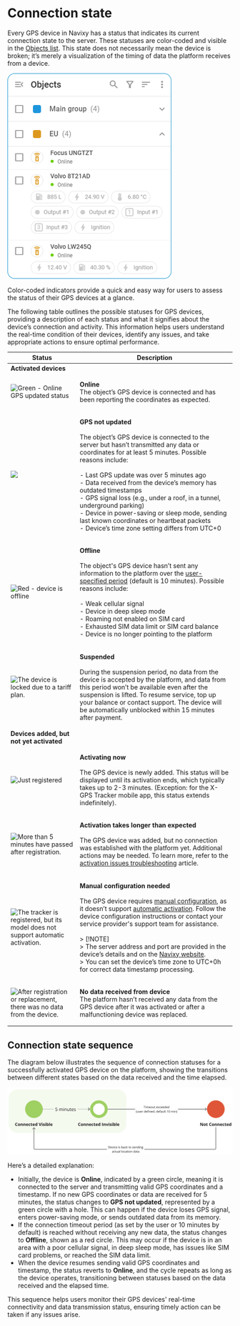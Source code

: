 # Connection state

Every GPS device in Navixy has a status that indicates its current connection state to the server. These statuses are color-coded and visible in the [Objects list](../objects-list.md). This state does not necessarily mean the device is broken; it’s merely a visualization of the timing of data the platform receives from a device.

![Connection\_state\_list.png](../../objects-list/attachments/Connection_state_list.png)

Color-coded indicators provide a quick and easy way for users to assess the status of their GPS devices at a glance.

The following table outlines the possible statuses for GPS devices, providing a description of each status and what it signifies about the device’s connection and activity. This information helps users understand the real-time condition of their devices, identify any issues, and take appropriate actions to ensure optimal performance.

| **Status**                                                                                                                                                                                                                                                                                                                                            | **Description**                                                                                                                                                                                                                                                                                                                                                                                                                                                                                                                                                                                                                                                                                            |
| ----------------------------------------------------------------------------------------------------------------------------------------------------------------------------------------------------------------------------------------------------------------------------------------------------------------------------------------------------- | ---------------------------------------------------------------------------------------------------------------------------------------------------------------------------------------------------------------------------------------------------------------------------------------------------------------------------------------------------------------------------------------------------------------------------------------------------------------------------------------------------------------------------------------------------------------------------------------------------------------------------------------------------------------------------------------------------------- |
| **Activated devices**                                                                                                                                                                                                                                                                                                                                 |                                                                                                                                                                                                                                                                                                                                                                                                                                                                                                                                                                                                                                                                                                            |
| ![Green - Online GPS updated status](https://lh7-rt.googleusercontent.com/docsz/AD_4nXeMlOV1CQk_KtBWDbwgII7YGPTw8YrHi3cja7WUHyuRg4QqisY-gNOZkA1yrU1udxuz73LwUMdQGyNhjJHDy1rD-doG64EZBax9pDEoYCJPQuWm7wtgdtr_K6O3Z1bz9fYsS0QKA1-3Z5EZJN3vcdT-8LEKhVetyg114KycdoBnoG6HAn0oqw?key=1BNwwIAAHSgupSqw1TV2pw)                                                | <p><strong>Online</strong><br>The object’s GPS device is connected and has been reporting the coordinates as expected.</p>                                                                                                                                                                                                                                                                                                                                                                                                                                                                                                                                                                                 |
| ![](https://lh7-rt.googleusercontent.com/docsz/AD_4nXf12P-lQjSTOZQLchqeK1tSExiKhz09sVW1y7ZtvcOMqT6XGo5pIEd1IhCyQnlUuD36IKDFliWMwlVzrwtteuzaXxEFjtrfCNImt5jNhHTbJKRTflLI4YU9XCblXPWSS8hqY4wW1-Y-zy31FgOWVDibENZxlUdBcSaVmpik9y4M8LqJQc4C3jw?key=1BNwwIAAHSgupSqw1TV2pw)                                                                                | <p><strong>GPS not updated</strong><br><br>The object’s GPS device is connected to the server but hasn’t transmitted any data or coordinates for at least 5 minutes. Possible reasons include:<br><br>- Last GPS update was over 5 minutes ago<br>- Data received from the device’s memory has outdated timestamps<br>- GPS signal loss (e.g., under a roof, in a tunnel, underground parking)<br>- Device in power-saving or sleep mode, sending last known coordinates or heartbeat packets<br>- Device’s time zone setting differs from UTC+0</p>                                                                                                                                                       |
| ![Red - device is offline](https://lh7-rt.googleusercontent.com/docsz/AD_4nXc93a-EaGnXTiQ0kq65r8MJNzCHaB-nfh8g2k4Em_yLGsfMhSXtHEaTIMLKruhvV8gZECvfNr5fvxjZOGrvr2IHVHM_I_eCGlGunJgqWYvdf-V3f86eCWwQ-g-dbHh80vwhIWr7Xssvk14UkbB2qyXZEzBi66AQbf380Qr0VGTVbVl0WKwnso8?key=1BNwwIAAHSgupSqw1TV2pw)                                                         | <p><strong>Offline</strong><br><br>The object's GPS device hasn’t sent any information to the platform over the <a href="../../../devices-and-settings/devices-and-settings/connection-state-widget.md">user-specified period</a> (default is 10 minutes). Possible reasons include:<br><br>- Weak cellular signal<br>- Device in deep sleep mode<br>- Roaming not enabled on SIM card<br>- Exhausted SIM data limit or SIM card balance<br>- Device is no longer pointing to the platform</p>                                                                                                                                                                                                             |
| ![The device is locked due to a tariff plan.](https://lh7-rt.googleusercontent.com/docsz/AD_4nXecB0ZcBUFv4_n2x9pLFqIqU78T6kuAOni8fvqhi61zadYQ_j29r-iVHFUbBIFs9VgAAYq1WTPZAMzMg0pH7qOm7imBhpo0VL3s-0qlKUpCKDMR0tN1xmQ0pl02WD0hf87g5KIRv0XAxh-3uMF_VHJlD8khTplSsZnoWeBElUb09L0rtIDZbA?key=1BNwwIAAHSgupSqw1TV2pw)                                       | <p><strong>Suspended</strong><br><br>During the suspension period, no data from the device is accepted by the platform, and data from this period won’t be available even after the suspension is lifted. To resume service, top up your balance or contact support. The device will be automatically unblocked within 15 minutes after payment.</p>                                                                                                                                                                                                                                                                                                                                                       |
| **Devices added, but not yet activated**                                                                                                                                                                                                                                                                                                              |                                                                                                                                                                                                                                                                                                                                                                                                                                                                                                                                                                                                                                                                                                            |
| ![Just registered](https://lh7-rt.googleusercontent.com/docsz/AD_4nXclgwCs38C5fQ39JedkjEqtk9FJ7z_UyJuRhvQNX2wosORqeMQNpL0E04BRGTwVXuMy5-SpqTo_aAAT7WQc-3RgecdgZHntWAanX2TVOtO6rn1o8BZYI4rPJxK_csg6P1emptTuWwzXjO4o1cyhD0hqmkBpZ95M-GohLiqjsg0ug5zTKlCyfg?key=1BNwwIAAHSgupSqw1TV2pw)                                                                  | <p><strong>Activating now</strong><br><br>The GPS device is newly added. This status will be displayed until its activation ends, which typically takes up to 2-3 minutes. (Exception: for the X-GPS Tracker mobile app, this status extends indefinitely).</p>                                                                                                                                                                                                                                                                                                                                                                                                                                            |
| ![More than 5 minutes have passed after registration.](https://lh7-rt.googleusercontent.com/docsz/AD_4nXclgxIVC0Ho6iUgQ5r9n0XQ5IBrymAZTF5s3mzaH5jtUxzYFptfaER4qVzZrq08E1T19Ho3Npu-oLXMWxClyjvmFlNmjkNUXL1GDDe_ID-C3vyjXjqFGU_g730K2uF8piGBbwB_qx_-dtiY6eKtUQn9_yDnckxZqkK6S4D6al1yNY9Mp9OkLA?key=1BNwwIAAHSgupSqw1TV2pw)                              | <p><strong>Activation takes longer than expected</strong><br><br>The GPS device was added, but no connection was established with the platform yet. Additional actions may be needed. To learn more, refer to the <a href="https://squaregps.atlassian.net/wiki/spaces/USERDOCSOLD/pages/2909014268/GPS+device+activation+troubleshooting?atlOrigin=eyJpIjoiN2UzZjQxZjY5OGQyNDVjZDkzZTgwZDdhMzg2MjQ4NTIiLCJwIjoiYyJ9">activation issues troubleshooting</a> article.</p>                                                                                                                                                                                                                                   |
| ![The tracker is registered, but its model does not support automatic activation.](https://lh7-rt.googleusercontent.com/docsz/AD_4nXfGzvnRmEefYPNBbTYPvCWeurB5L1dOizFkuIhkQle4U48RndtaBUK9uIR1Q1XZCjqB_ouvSfIrBRcum-E9LU3_kN8kAWWy24lLeBLOtgtSNyYAtWkyz7u0ResYttogNtetWHpC2H3QLyawoUFwHlI2QipSjubA08NNm3oaZuMBwEi1fdZg5tw?key=1BNwwIAAHSgupSqw1TV2pw) | <p><strong>Manual configuration needed</strong><br><br>The GPS device requires <a href="https://squaregps.atlassian.net/wiki/spaces/USERDOCSOLD/pages/2909016770/Manual+device+activation">manual configuration</a>, as it doesn’t support <a href="../../../quick-start/quick-start/activate-gps-device.md">automatic activation</a>. Follow the device configuration instructions or contact your service provider's support team for assistance.<br><br>> [!NOTE]<br>> The server address and port are provided in the device’s details and on the <a href="https://navixy.com/device">Navixy website</a>.<br>> You can set the device’s time zone to UTC+0h for correct data timestamp processing.</p> |
| ![After registration or replacement, there was no data from the device.](https://lh7-rt.googleusercontent.com/docsz/AD_4nXcaTP_8WIT-QoWXYgCA5mAJLAMqTqjgF0m8Gn3s7lK2g--qbzat2SDOTm-w0G_f8mtLZq0h190aaIW8dn1gK1skrjrlN7DE-y5EjWJ0OcwTrKkR-5571LdlexDSxIMXTji95Y2ZhXECaIlhwoY4YKtIY213j2_r_hbpZlWTDM7ejZHUuSOFq5g?key=1BNwwIAAHSgupSqw1TV2pw)           | <p><strong>No data received from device</strong><br>The platform hasn’t received any data from the GPS device after it was activated or after a malfunctioning device was replaced.</p>                                                                                                                                                                                                                                                                                                                                                                                                                                                                                                                    |

## Connection state sequence

The diagram below illustrates the sequence of connection statuses for a successfully activated GPS device on the platform, showing the transitions between different states based on the data received and the time elapsed.

![image-20240718-214738.png](../../objects-list/attachments/image-20240718-214738.png)

Here’s a detailed explanation:

* Initially, the device is **Online**, indicated by a green circle, meaning it is connected to the server and transmitting valid GPS coordinates and a timestamp. If no new GPS coordinates or data are received for 5 minutes, the status changes to **GPS not updated**, represented by a green circle with a hole. This can happen if the device loses GPS signal, enters power-saving mode, or sends outdated data from its memory.
* If the connection timeout period (as set by the user or 10 minutes by default) is reached without receiving any new data, the status changes to **Offline**, shown as a red circle. This may occur if the device is in an area with a poor cellular signal, in deep sleep mode, has issues like SIM card problems, or reached the SIM data limit.
* When the device resumes sending valid GPS coordinates and timestamp, the status reverts to **Online**, and the cycle repeats as long as the device operates, transitioning between statuses based on the data received and the elapsed time.

This sequence helps users monitor their GPS devices' real-time connectivity and data transmission status, ensuring timely action can be taken if any issues arise.
